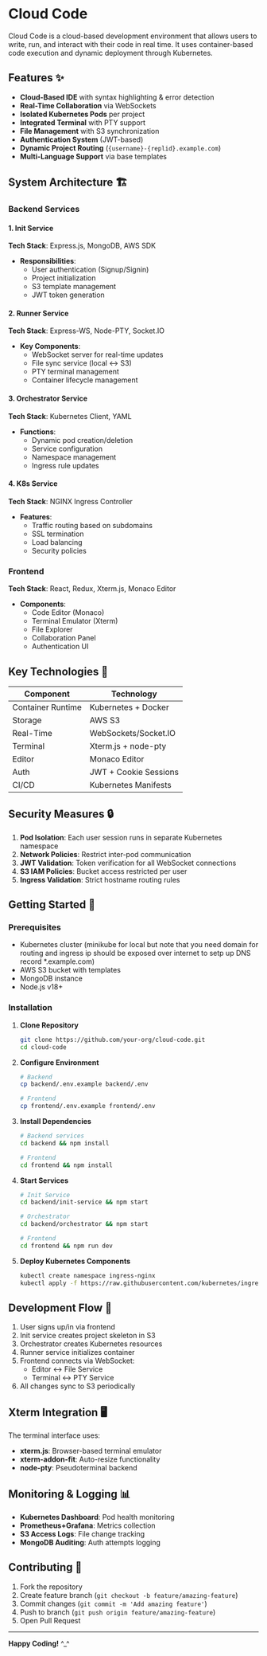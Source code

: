 # Cloud Code

Cloud Code is a cloud-based development environment that allows users to write, run, and interact with their code in real time. 
It uses container-based code execution and dynamic deployment through Kubernetes.


## Features ✨

- **Cloud-Based IDE** with syntax highlighting & error detection
- **Real-Time Collaboration** via WebSockets
- **Isolated Kubernetes Pods** per project
- **Integrated Terminal** with PTY support
- **File Management** with S3 synchronization
- **Authentication System** (JWT-based)
- **Dynamic Project Routing** (`{username}-{replid}.example.com`)
- **Multi-Language Support** via base templates

## System Architecture 🏗️

### Backend Services

#### 1. Init Service
**Tech Stack**: Express.js, MongoDB, AWS SDK
- **Responsibilities**:
  - User authentication (Signup/Signin)
  - Project initialization
  - S3 template management
  - JWT token generation

#### 2. Runner Service
**Tech Stack**: Express-WS, Node-PTY, Socket.IO
- **Key Components**:
  - WebSocket server for real-time updates
  - File sync service (local ↔ S3)
  - PTY terminal management
  - Container lifecycle management

#### 3. Orchestrator Service
**Tech Stack**: Kubernetes Client, YAML
- **Functions**:
  - Dynamic pod creation/deletion
  - Service configuration
  - Namespace management
  - Ingress rule updates

#### 4. K8s Service
**Tech Stack**: NGINX Ingress Controller
- **Features**:
  - Traffic routing based on subdomains
  - SSL termination
  - Load balancing
  - Security policies

### Frontend
**Tech Stack**: React, Redux, Xterm.js, Monaco Editor
- **Components**:
  - Code Editor (Monaco)
  - Terminal Emulator (Xterm)
  - File Explorer
  - Collaboration Panel
  - Authentication UI


## Key Technologies 🔑

| Component          | Technology                          |
|--------------------|-------------------------------------|
| Container Runtime  | Kubernetes + Docker                 |
| Storage            | AWS S3                              |
| Real-Time          | WebSockets/Socket.IO                |
| Terminal           | Xterm.js + node-pty                 |
| Editor             | Monaco Editor                       |
| Auth               | JWT + Cookie Sessions               |
| CI/CD              | Kubernetes Manifests                |

## Security Measures 🔒

1. **Pod Isolation**: Each user session runs in separate Kubernetes namespace
2. **Network Policies**: Restrict inter-pod communication
3. **JWT Validation**: Token verification for all WebSocket connections
4. **S3 IAM Policies**: Bucket access restricted per user
5. **Ingress Validation**: Strict hostname routing rules

## Getting Started 🚀

### Prerequisites

- Kubernetes cluster
  (minikube for local but note that you need domain for routing and ingress ip should be exposed over internet to setp up DNS record *.example.com)
- AWS S3 bucket with templates
- MongoDB instance
- Node.js v18+

### Installation

1. **Clone Repository**
   ```bash
   git clone https://github.com/your-org/cloud-code.git
   cd cloud-code
   ```

2. **Configure Environment**
   ```bash
   # Backend
   cp backend/.env.example backend/.env
   
   # Frontend
   cp frontend/.env.example frontend/.env
   ```

3. **Install Dependencies**
   ```bash
   # Backend services
   cd backend && npm install
   
   # Frontend
   cd frontend && npm install
   ```

4. **Start Services**
   ```bash
   # Init Service
   cd backend/init-service && npm start

   # Orchestrator
   cd backend/orchestrator && npm start

   # Frontend
   cd frontend && npm run dev
   ```

5. **Deploy Kubernetes Components**
   ```bash
   kubectl create namespace ingress-nginx
   kubectl apply -f https://raw.githubusercontent.com/kubernetes/ingress-nginx/main/deploy/static/provider/cloud/deploy.yaml
   ```

## Development Flow 🔄

1. User signs up/in via frontend
2. Init service creates project skeleton in S3
3. Orchestrator creates Kubernetes resources
4. Runner service initializes container
5. Frontend connects via WebSocket:
   - Editor ↔ File Service
   - Terminal ↔ PTY Service
6. All changes sync to S3 periodically

## Xterm Integration 🖥️

The terminal interface uses:
- **xterm.js**: Browser-based terminal emulator
- **xterm-addon-fit**: Auto-resize functionality
- **node-pty**: Pseudoterminal backend


## Monitoring & Logging 📊

- **Kubernetes Dashboard**: Pod health monitoring
- **Prometheus+Grafana**: Metrics collection
- **S3 Access Logs**: File change tracking
- **MongoDB Auditing**: Auth attempts logging

## Contributing 🤝

1. Fork the repository
2. Create feature branch (`git checkout -b feature/amazing-feature`)
3. Commit changes (`git commit -m 'Add amazing feature'`)
4. Push to branch (`git push origin feature/amazing-feature`)
5. Open Pull Request


---

**Happy Coding!** ^_^ 
